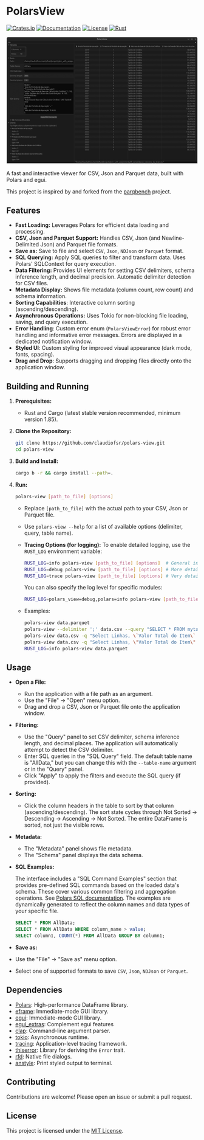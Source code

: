 # PolarsView

[![Crates.io](https://img.shields.io/crates/v/polars-view)](https://crates.io/crates/polars-view)
[![Documentation](https://docs.rs/polars-view/badge.svg)](https://docs.rs/polars-view)
[![License](https://img.shields.io/badge/License-MIT-yellow.svg)](LICENSE)
[![Rust](https://img.shields.io/badge/Rust-1.85+-orange.svg)](https://www.rust-lang.org)

![Polars View](polars-view.png)

A fast and interactive viewer for CSV, Json and Parquet data, built with Polars and egui.

This project is inspired by and forked from the [parqbench](https://github.com/Kxnr/parqbench) project.

## Features

* **Fast Loading:** Leverages Polars for efficient data loading and processing.
* **CSV, Json and Parquet Support:** Handles CSV, Json (and Newline-Delimited Json) and Parquet file formats.
* **Save as:**  Save to file and select `CSV`, `Json`, `NDJson` or `Parquet` format.
* **SQL Querying:** Apply SQL queries to filter and transform data.  Uses Polars' SQLContext for query execution.
* **Data Filtering:** Provides UI elements for setting CSV delimiters, schema inference length, and decimal precision. Automatic delimiter detection for CSV files.
* **Metadata Display:** Shows file metadata (column count, row count) and schema information.
* **Sorting Capabilities**: Interactive column sorting (ascending/descending).
* **Asynchronous Operations:** Uses Tokio for non-blocking file loading, saving, and query execution.
* **Error Handling**: Custom error enum (`PolarsViewError`) for robust error handling and informative error messages.  Errors are displayed in a dedicated notification window.
* **Styled UI**:  Custom styling for improved visual appearance (dark mode, fonts, spacing).
* **Drag and Drop**:  Supports dragging and dropping files directly onto the application window.

## Building and Running

1.  **Prerequisites:**
    *   Rust and Cargo (latest stable version recommended, minimum version 1.85).

2.  **Clone the Repository:**

    ```bash
    git clone https://github.com/claudiofsr/polars-view.git
    cd polars-view
    ```

3.  **Build and Install:**

    ```bash
    cargo b -r && cargo install --path=.
    ```

4.  **Run:**

    ```bash
    polars-view [path_to_file] [options]
    ```

    *   Replace `[path_to_file]` with the actual path to your CSV, Json or Parquet file.
    *   Use `polars-view --help` for a list of available options (delimiter, query, table name).
    *   **Tracing Options (for logging):**  To enable detailed logging, use the `RUST_LOG` environment variable:

        ```bash
        RUST_LOG=info polars-view [path_to_file] [options]  # General info logs
        RUST_LOG=debug polars-view [path_to_file] [options] # More detailed logs
        RUST_LOG=trace polars-view [path_to_file] [options] # Very detailed logs (for debugging)
        ```
        You can also specify the log level for specific modules:
        ```bash
        RUST_LOG=polars_view=debug,polars=info polars-view [path_to_file] [options]
        ```

    *   Examples:
        ```bash
        polars-view data.parquet
        polars-view --delimiter ';' data.csv --query "SELECT * FROM mytable WHERE x > 10"
        polars-view data.csv -q "Select Linhas, \`Valor Total do Item\` From AllData Where Linhas < 30"
        polars-view data.csv -q "Select Linhas, \"Valor Total do Item\" From AllData Where Linhas < 30"
        RUST_LOG=info polars-view data.parquet
        ```

## Usage

*   **Open a File:**
    *   Run the application with a file path as an argument.
    *   Use the "File" -> "Open" menu option.
    *   Drag and drop a CSV, Json or Parquet file onto the application window.

*   **Filtering:**
    *   Use the "Query" panel to set CSV delimiter, schema inference length, and decimal places.  The application will automatically attempt to detect the CSV delimiter.
    *   Enter SQL queries in the "SQL Query" field.  The default table name is "AllData," but you can change this with the `--table-name` argument or in the "Query" panel.
    *   Click "Apply" to apply the filters and execute the SQL query (if provided).

*   **Sorting:**
    *   Click the column headers in the table to sort by that column (ascending/descending). The sort state cycles through Not Sorted -> Descending -> Ascending -> Not Sorted.  The entire DataFrame is sorted, not just the visible rows.

*   **Metadata:**
    *   The "Metadata" panel shows file metadata.
    *   The "Schema" panel displays the data schema.

*   **SQL Examples:**

    The interface includes a "SQL Command Examples" section that provides pre-defined SQL commands based on the loaded data's schema. These cover various common filtering and aggregation operations. See [Polars SQL documentation](https://docs.pola.rs/api/python/stable/reference/sql/index.html).  The examples are dynamically generated to reflect the column names and data types of your specific file.

    ```sql
    SELECT * FROM AllData;
    SELECT * FROM AllData WHERE column_name > value;
    SELECT column1, COUNT(*) FROM AllData GROUP BY column1;
    ```
    
*   **Save as:**
   *   Use the "File" -> "Save as" menu option.
   *    Select one of supported formats to save `CSV`, `Json`, `NDJson` or `Parquet`.
   
## Dependencies

*   [Polars](https://www.pola.rs/): High-performance DataFrame library.
*   [eframe](https://crates.io/crates/eframe): Immediate-mode GUI library.
*   [egui](https://github.com/emilk/egui): Immediate-mode GUI library.
*   [egui_extras](https://docs.rs/egui_extras/latest/egui_extras/): Complement egui features
*   [clap](https://crates.io/crates/clap): Command-line argument parser.
*   [tokio](https://tokio.rs/): Asynchronous runtime.
*   [tracing](https://crates.io/crates/tracing): Application-level tracing framework.
*   [thiserror](https://crates.io/crates/thiserror): Library for deriving the `Error` trait.
*   [rfd](https://crates.io/crates/rfd): Native file dialogs.
*   [anstyle](https://crates.io/crates/anstyle): Print styled output to terminal.

## Contributing

Contributions are welcome! Please open an issue or submit a pull request.

## License

This project is licensed under the [MIT License](LICENSE).
